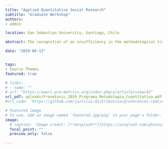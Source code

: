 ```yaml
---
title: "Applied Quantitative Social Research"
subtitle: "Graduate Workshop"
authors:
- admin

location: San Sebastian University, Santiago, Chile

abstract: The recognition of an insufficiency in the methodological training of those who face the daily challenge of observing, knowing and transforming social reality is based on the perception that social issues have become increasingly complex and difficult to understand; in a context of accelerated modernization, traditional tools for this purpose seem to have lost their effectiveness. For this reason, the course is oriented to provide a series of technical skills for the collection and analysis of simple and complex data using computer tools.

date: "2019-04-13"


tags:
- Source Themes
featured: true

# links:
# - name: ""
# url: "https://awari.pro-metrics.org/index.php/a/article/view/42"
url_pdf: uploads/Franetovic_2019_Programa_Metodologia_Cuantitativa.pdf
#url_code: 'https://github.com/justicia-distributiva/preferences-redistribution-LA'

# Featured image
# To use, add an image named `featured.jpg/png` to your page's folder. 
image:
  # caption: 'Image credit: [**Unsplash**](https://unsplash.com/photos/jdD8gXaTZsc)'
  focal_point: ""
  preview_only: false
  
---
```

